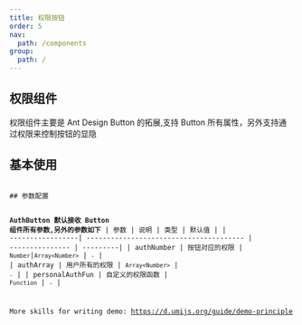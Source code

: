 ```yaml
---
title: 权限按钮
order: 5
nav:
  path: /components
group:
  path: /
---
```


## 权限组件

权限组件主要是 Ant Design Button 的拓展,支持 Button 所有属性，另外支持通过权限来控制按钮的显隐

## 基本使用

<code src="./demos/authButton.tsx">
## 参数配置

**AuthButton 默认接收 Button 组件所有参数,另外的参数如下**
| 参数 | 说明 | 类型 | 默认值 |
| -----------------| --------------------------------------- | --------------- | ---------|
| authNumber | 按钮对应的权限 | `Number`\|`Array<Number>` | `-` |
| authArray | 用户所有的权限 | `Array<Number>` | `-` |
| personalAuthFun | 自定义的权限函数 | `Function` | `-` |

More skills for writing demo: https://d.umijs.org/guide/demo-principle
